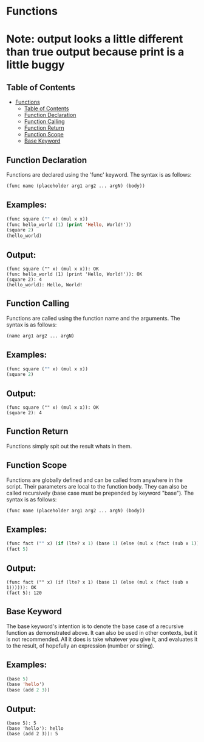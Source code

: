 # Functions

# Note: output looks a little different than true output because print is a little buggy

## Table of Contents
- [Functions](#functions)
  - [Table of Contents](#table-of-contents)
  - [Function Declaration](#function-declaration)
  - [Function Calling](#function-calling)
  - [Function Return](#function-return)
  - [Function Scope](#function-scope)
  - [Base Keyword](#base-keyword)

## Function Declaration
Functions are declared using the 'func' keyword. The syntax is as follows:
```lisp
(func name (placeholder arg1 arg2 ... argN) (body))
```

## Examples:
```lisp
(func square ("" x) (mul x x))
(func hello_world (1) (print 'Hello, World!'))
(square 2)
(hello_world)
```

## Output:
```
(func square ("" x) (mul x x)): OK
(func hello_world (1) (print 'Hello, World!')): OK
(square 2): 4
(hello_world): Hello, World!
```

## Function Calling
Functions are called using the function name and the arguments. The syntax is as follows:
```lisp
(name arg1 arg2 ... argN)
```

## Examples:
```lisp
(func square ("" x) (mul x x))
(square 2)
```

## Output:
```
(func square ("" x) (mul x x)): OK
(square 2): 4
```

## Function Return
Functions simply spit out the result whats in them.

## Function Scope
Functions are globally defined and can be called from anywhere in the script. Their parameters are local to the function body. They can also be called recursively (base case must be prepended by keyword "base"). The syntax is as follows:
```lisp
(func name (placeholder arg1 arg2 ... argN) (body))
```

## Examples:
```lisp
(func fact ("" x) (if (lte? x 1) (base 1) (else (mul x (fact (sub x 1))))))
(fact 5)
```

## Output:
```
(func fact ("" x) (if (lte? x 1) (base 1) (else (mul x (fact (sub x 1)))))): OK
(fact 5): 120
```

## Base Keyword
The base keyword's intention is to denote the base case of a recursive function as demonstrated above. It can also be used in other contexts, but it is not recommended. All it does is take whatever you give it, and evaluates it to the result, of hopefully an expression (number or string).

## Examples:
```lisp
(base 5)
(base 'hello')
(base (add 2 3))
```

## Output:
```
(base 5): 5
(base 'hello'): hello
(base (add 2 3)): 5
```



